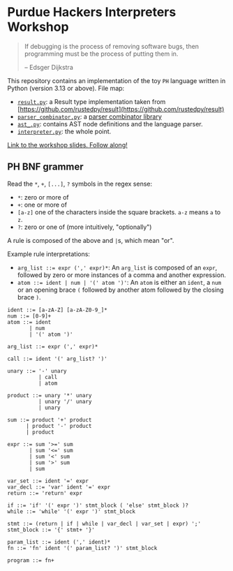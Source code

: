 # Purdue Hackers Interpreters Workshop

> If debugging is the process of removing software bugs, then programming must be the process of putting them in.
>
> – Edsger Dijkstra


This repository contains an implementation of the toy `PH` language written in Python (version 3.13 or above). File map:
- [`result.py`](result.py): a Result type implementation taken from [https://github.com/rustedpy/result](https://github.com/rustedpy/result)
- [`parser_combinator.py`](parser_combinator.py): a [parser combinator library](https://en.wikipedia.org/wiki/Parser_combinator)
- [`ast_.py`](ast_.py): contains AST node definitions and the language parser.
- [`interpreter.py`](interpreter.py): the whole point.

[Link to the workshop slides. Follow along!](https://puhack.horse/pl-workshop-25)

## PH BNF grammer

Read the `*`, `+`, `[...]`, `?` symbols in the regex sense:
- `*`: zero or more of
- `+`: one or more of
- `[a-z]` one of the characters inside the square brackets. `a-z` means `a` to `z`.
- `?`: zero or one of (more intuitively, "optionally")

A rule is composed of the above and `|`s, which mean "or".

Example rule interpretations:
- `arg_list ::= expr (',' expr)*`: An `arg_list` is composed of an `expr`, followed by zero or more instances of a comma and another expression.
- `atom ::= ident
       | num
       | '(' atom ')'`: An `atom` is either an `ident`, a `num` or an opening brace `(` followed by another atom followed by the closing brace `)`.

```
ident ::= [a-zA-Z] [a-zA-Z0-9_]*
num ::= [0-9]+
atom ::= ident
       | num
       | '(' atom ')'

arg_list ::= expr (',' expr)*

call ::= ident '(' arg_list? ')'

unary ::= '-' unary
          | call
          | atom

product ::= unary '*' unary
          | unary '/' unary
          | unary

sum ::= product '+' product
      | product '-' product
      | product

expr ::= sum '>=' sum
       | sum '<=' sum
       | sum '<' sum
       | sum '>' sum
       | sum

var_set ::= ident '=' expr
var_decl ::= 'var' ident '=' expr
return ::= 'return' expr

if ::= 'if' '(' expr ')' stmt_block ( 'else' stmt_block )?
while ::= 'while' '(' expr ')' stmt_block

stmt ::= (return | if | while | var_decl | var_set | expr) ';'
stmt_block ::= '{' stmt+ '}'

param_list ::= ident (',' ident)*
fn ::= 'fn' ident '(' param_list? ')' stmt_block

program ::= fn+
```
